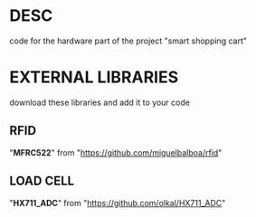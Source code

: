 # DESC
code for the hardware part of the project "smart shopping cart"

# EXTERNAL LIBRARIES
download these libraries and add it to your code

## RFID 
"**MFRC522**" from "https://github.com/miguelbalboa/rfid"

## LOAD CELL
"**HX711_ADC**" from "https://github.com/olkal/HX711_ADC"





